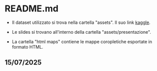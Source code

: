 # README.md
* Il dataset utilizzato si trova nella cartella "assets". Il suo link [kaggle](https://www.kaggle.com/datasets/atharvasoundankar/global-cybersecurity-threats-2015-2024?resource=download). <br>

* Le slides si trovano all'interno della cartella "assets/presentazione".<br>

* La cartella "html maps" contiene le mappe coropletiche esportate in formato HTML.<br>

## 15/07/2025
